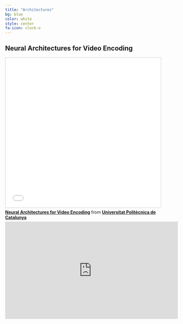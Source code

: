 ```yaml
---
title: "Architectures"
bg: blue
color: white
style: center
fa-icon: clock-o
---
```


## Neural Architectures for Video Encoding

<iframe src="//www.slideshare.net/slideshow/embed_code/key/1AqdhHDaNZifAT" width="595" height="485" frameborder="0" marginwidth="0" marginheight="0" scrolling="no" style="border:1px solid #CCC; border-width:1px; margin-bottom:5px; max-width: 100%;" allowfullscreen> </iframe> <div style="margin-bottom:5px"> <strong> <a href="//www.slideshare.net/xavigiro/neural-architectures-for-video-encoding" title="Neural Architectures for Video Encoding" target="_blank">Neural Architectures for Video Encoding</a> </strong> from <strong><a href="https://www.slideshare.net/xavigiro" target="_blank">Universitat Politècnica de Catalunya</a></strong> </div>

<iframe width="560" height="315" src="https://www.youtube.com/embed/uddedoDHGis" frameborder="0" allow="accelerometer; autoplay; encrypted-media; gyroscope; picture-in-picture" allowfullscreen></iframe>
